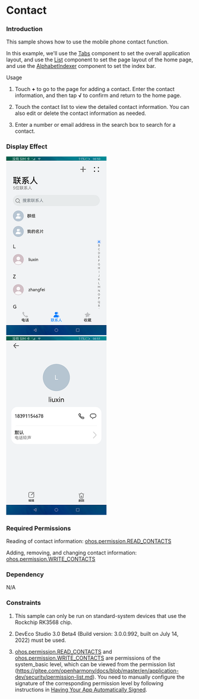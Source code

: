 # Contact

### Introduction

This sample shows how to use the mobile phone contact function.

In this example, we'll use the [Tabs](https://gitee.com/openharmony/docs/blob/master/en/application-dev/reference/arkui-ts/ts-container-tabs.md) component to set the overall application layout, and use the [List](https://gitee.com/openharmony/docs/blob/master/en/application-dev/reference/arkui-ts/ts-container-list.md) component to set the page layout of the home page, and use the [AlphabetIndexer](https://gitee.com/openharmony/docs/blob/master/en/application-dev/reference/arkui-ts/ts-container-alphabet-indexer.md) component to set the index bar.

Usage

1. Touch **+** to go to the page for adding a contact. Enter the contact information, and then tap **√** to confirm and return to the home page.

2. Touch the contact list to view the detailed contact information. You can also edit or delete the contact information as needed.

3. Enter a number or email address in the search box to search for a contact.

### Display Effect

![](screenshots/device/main.png) ![](screenshots/device/details.png)

### Required Permissions

Reading of contact information: [ohos.permission.READ_CONTACTS](https://gitee.com/openharmony/docs/blob/master/en/application-dev/security/permission-list.md)

Adding, removing, and changing contact information: [ohos.permission.WRITE_CONTACTS](https://gitee.com/openharmony/docs/blob/master/en/application-dev/security/permission-list.md)

### Dependency

N/A

### Constraints

1. This sample can only be run on standard-system devices that use the Rockchip RK3568 chip.

2. DevEco Studio 3.0 Beta4 (Build version: 3.0.0.992, built on July 14, 2022) must be used.

3. [ohos.permission.READ_CONTACTS](https://gitee.com/openharmony/docs/blob/master/en/application-dev/security/permission-list.md) and [ohos.permission.WRITE_CONTACTS](https://gitee.com/openharmony/docs/blob/master/en/application-dev/security/permission-list.md) are permissions of the system_basic level, which can be viewed from the permission list (https://gitee.com/openharmony/docs/blob/master/en/application-dev/security/permission-list.md). You need to manually configure the signature of the corresponding permission level by following instructions in [Having Your App Automatically Signed](https://docs.openharmony.cn/pages/v3.2Beta/en/application-dev/security/hapsigntool-overview.md/).
